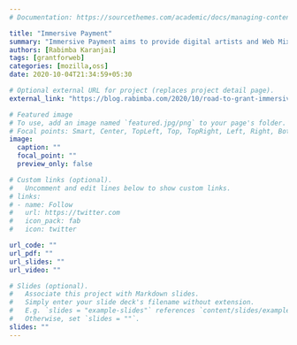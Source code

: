 ```yaml
---
# Documentation: https://sourcethemes.com/academic/docs/managing-content/

title: "Immersive Payment"
summary: "Immersive Payment aims to provide digital artists and Web Mixed Reality content creators with a consolidated way to monetize their assets and creations using Web Monetization, which can be distributed in different platforms. "
authors: [Rabimba Karanjai]
tags: [grantforweb]
categories: [mozilla,oss]
date: 2020-10-04T21:34:59+05:30

# Optional external URL for project (replaces project detail page).
external_link: "https://blog.rabimba.com/2020/10/road-to-grant-immersive-payment.html"

# Featured image
# To use, add an image named `featured.jpg/png` to your page's folder.
# Focal points: Smart, Center, TopLeft, Top, TopRight, Left, Right, BottomLeft, Bottom, BottomRight.
image:
  caption: ""
  focal_point: ""
  preview_only: false

# Custom links (optional).
#   Uncomment and edit lines below to show custom links.
# links:
# - name: Follow
#   url: https://twitter.com
#   icon_pack: fab
#   icon: twitter

url_code: ""
url_pdf: ""
url_slides: ""
url_video: ""

# Slides (optional).
#   Associate this project with Markdown slides.
#   Simply enter your slide deck's filename without extension.
#   E.g. `slides = "example-slides"` references `content/slides/example-slides.md`.
#   Otherwise, set `slides = ""`.
slides: ""
---
```

